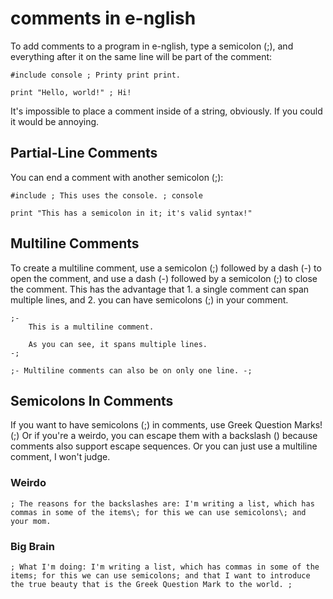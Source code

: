 # comments in e-nglish
To add comments to a program in e-nglish, type a semicolon (;), and everything after it on the same line will be part of the comment:

```
#include console ; Printy print print.

print "Hello, world!" ; Hi!
```

It's impossible to place a comment inside of a string, obviously. If you could it would be annoying.

## Partial-Line Comments
You can end a comment with another semicolon (;):

```
#include ; This uses the console. ; console

print "This has a semicolon in it; it's valid syntax!"
```

## Multiline Comments
To create a multiline comment, use a semicolon (;) followed by a dash (-) to open the comment, and use a dash (-) followed by a semicolon (;) to close the comment. This has the advantage that 1. a single comment can span multiple lines, and 2. you can have semicolons (;) in your comment.

```
;-
	This is a multiline comment.

	As you can see, it spans multiple lines.
-;

;- Multiline comments can also be on only one line. -;
```


## Semicolons In Comments
If you want to have semicolons (;) in comments, use Greek Question Marks! (;) Or if you're a weirdo, you can escape them with a backslash (\) because comments also support escape sequences. Or you can just use a multiline comment, I won't judge.

### Weirdo

```
; The reasons for the backslashes are: I'm writing a list, which has commas in some of the items\; for this we can use semicolons\; and your mom.
```

### Big Brain

```
; What I'm doing: I'm writing a list, which has commas in some of the items; for this we can use semicolons; and that I want to introduce the true beauty that is the Greek Question Mark to the world. ;
```